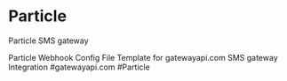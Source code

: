 # Particle
Particle SMS gateway

Particle Webhook Config File Template for gatewayapi.com SMS gateway Integration
#gatewayapi.com
#Particle
